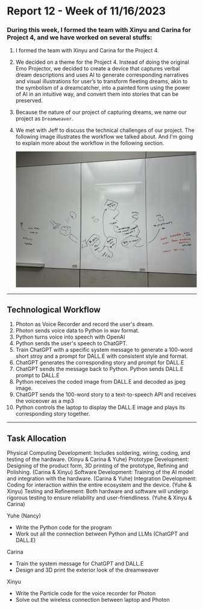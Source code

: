 # Report 12 - Week of 11/16/2023 #

### During this week, I formed the team with Xinyu and Carina for Project 4, and we have worked on several stuffs:
1. I formed the team with Xinyu and Carina for the Project 4.
2. We decided on a theme for the Project 4. Instead of doing the original Emo Projector, we decided to create a device that captures verbal dream descriptions and uses AI to generate corresponding narratives and visual illustrations for user’s to transform fleeting dreams, akin to the symbolism of a dreamcatcher, into a painted form using the power of AI in an intuitive way, and convert them into stories that can be preserved.  
3. Because the nature of our project of capturing dreams, we name our project as `Dreamweaver`.
4. We met with Jeff to discuss the technical challenges of our project. The following image illustrates the workflow we talked about. And I'm going to explain more about the workflow in the following section.

   <p align="center">
   <img src="https://github.com/Berkeley-MDes/tdf-fa23-Heziaaaaa/blob/main/image/week-11/whiteboard.jpg" width="1000">
   </p>

---
## Technological Workflow
1. Photon as Voice Recorder and record the user's dream.
2. Photon sends voice data to Python in wav format.
3. Python turns voice into speech with OpenAI
4. Python sends the user's speech to ChatGPT.
5. Train ChatGPT with a specific system message to generate a 100-word short stroy and a prompt for DALL.E with consistent style and format. 
6. ChatGPT generates the corresponding story and prompt for DALL.E
7. ChatGPT sends the message back to Python. Python sends DALL.E prompt to DALL.E
8. Python receives the coded image from DALL.E and decoded as jpeg image.
9. ChatGPT sends the 100-word story to a text-to-speech API and receives the voiceover as a mp3
10. Python controls the laptop to display the DALL.E image and plays its corresponding story together.

---

## Task Allocation

Physical Computing Development: Includes soldering, wiring, coding, and testing of the hardware. (Xinyu & Carina & Yuhe)
Prototype Development: Designing of the product form, 3D printing of the prototype, Refining and Polishing. (Carina & Xinyu)
Software Development: Training of the AI model and integration with the hardware. (Carina & Yuhe)
Integration Development: Coding for interaction within the entire ecosystem and the device. (Yuhe & Xinyu) 
Testing and Refinement: Both hardware and software will undergo rigorous testing to ensure reliability and user-friendliness. (Yuhe & Xinyu & Carina)

Yuhe (Nancy)
- Write the Python code for the program
- Work out all the connection between Python and LLMs (ChatGPT and DALL.E)

Carina
- Train the system message for ChatGPT and DALL.E
- Design and 3D print the exterior look of the dreamweaver

Xinyu
- Write the Particle code for the voice recorder for Photon
- Solve out the wireless connection between laptop and Photon


